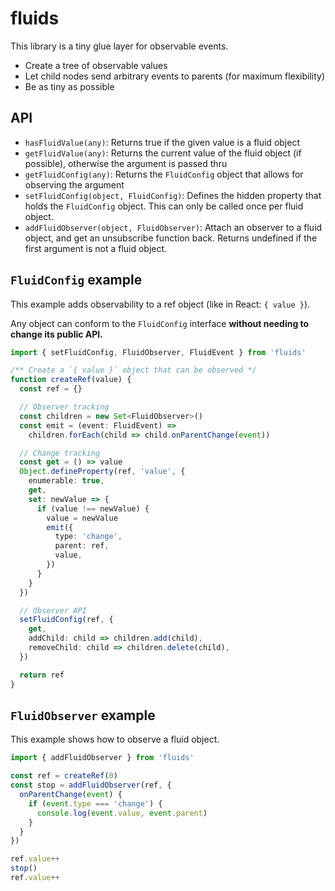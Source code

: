 # fluids

This library is a tiny glue layer for observable events.

- Create a tree of observable values
- Let child nodes send arbitrary events to parents (for maximum flexibility)
- Be as tiny as possible

## API

- `hasFluidValue(any)`: Returns true if the given value is a fluid object
- `getFluidValue(any)`: Returns the current value of the fluid object (if possible), otherwise the argument is passed thru
- `getFluidConfig(any)`: Returns the `FluidConfig` object that allows for observing the argument
- `setFluidConfig(object, FluidConfig)`: Defines the hidden property that holds the `FluidConfig` object. This can only be called once per fluid object.
- `addFluidObserver(object, FluidObserver)`: Attach an observer to a fluid object, and get an unsubscribe function back. Returns undefined if the first argument is not a fluid object.

## `FluidConfig` example

This example adds observability to a ref object (like in React: `{ value }`).

Any object can conform to the `FluidConfig` interface **without needing to change its public API.**

```ts
import { setFluidConfig, FluidObserver, FluidEvent } from 'fluids'

/** Create a `{ value }` object that can be observed */
function createRef(value) {
  const ref = {}

  // Observer tracking
  const children = new Set<FluidObserver>()
  const emit = (event: FluidEvent) =>
    children.forEach(child => child.onParentChange(event))

  // Change tracking
  const get = () => value
  Object.defineProperty(ref, 'value', {
    enumerable: true,
    get,
    set: newValue => {
      if (value !== newValue) {
        value = newValue
        emit({
          type: 'change',
          parent: ref,
          value,
        })
      }
    }
  })

  // Observer API
  setFluidConfig(ref, {
    get,
    addChild: child => children.add(child),
    removeChild: child => children.delete(child),
  })

  return ref
}
```

## `FluidObserver` example

This example shows how to observe a fluid object.

```ts
import { addFluidObserver } from 'fluids'

const ref = createRef(0)
const stop = addFluidObserver(ref, {
  onParentChange(event) {
    if (event.type === 'change') {
      console.log(event.value, event.parent)
    }
  }
})

ref.value++
stop()
ref.value++
```
